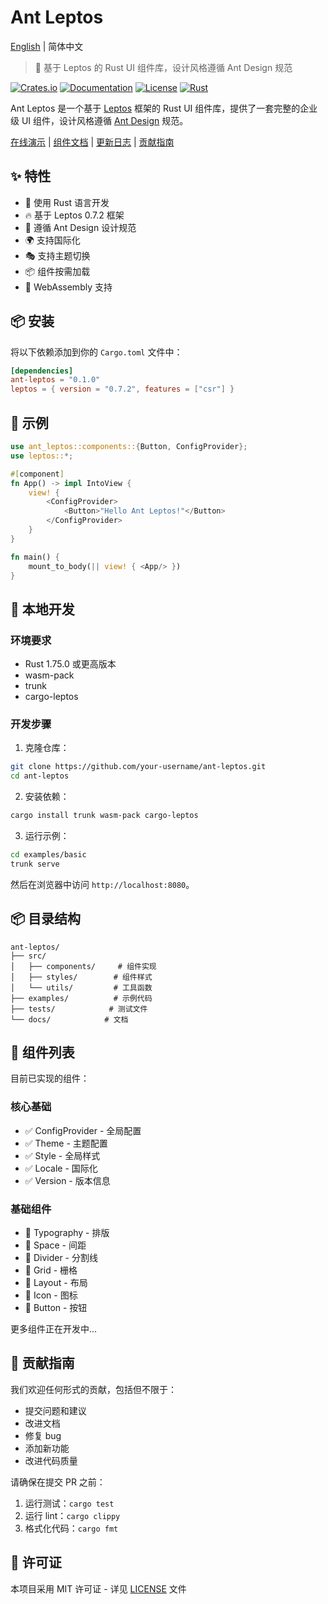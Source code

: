 # Ant Leptos

[English](./README_en.md) | 简体中文

> 🦀 基于 Leptos 的 Rust UI 组件库，设计风格遵循 Ant Design 规范

[![Crates.io](https://img.shields.io/crates/v/ant-leptos.svg)](https://crates.io/crates/ant-leptos)
[![Documentation](https://docs.rs/ant-leptos/badge.svg)](https://docs.rs/ant-leptos)
[![License](https://img.shields.io/crates/l/ant-leptos.svg)](LICENSE)
[![Rust](https://github.com/ant-leptos/ant-leptos/workflows/CI/badge.svg)](https://github.com/ant-leptos/ant-leptos/actions)

Ant Leptos 是一个基于 [Leptos](https://leptos.dev/) 框架的 Rust UI 组件库，提供了一套完整的企业级 UI 组件，设计风格遵循 [Ant Design](https://ant.design/) 规范。

[在线演示](https://ant-leptos.github.io) | [组件文档](https://ant-leptos.github.io/docs) | [更新日志](./CHANGELOG.md) | [贡献指南](./CONTRIBUTING.md)

## ✨ 特性

- 🦀 使用 Rust 语言开发
- 🔥 基于 Leptos 0.7.2 框架
- 🎨 遵循 Ant Design 设计规范
- 🌍 支持国际化
- 🎭 支持主题切换
- 📦 组件按需加载
- 🚀 WebAssembly 支持

## 📦 安装

将以下依赖添加到你的 `Cargo.toml` 文件中：

```toml
[dependencies]
ant-leptos = "0.1.0"
leptos = { version = "0.7.2", features = ["csr"] }
```

## 🔨 示例

```rust
use ant_leptos::components::{Button, ConfigProvider};
use leptos::*;

#[component]
fn App() -> impl IntoView {
    view! {
        <ConfigProvider>
            <Button>"Hello Ant Leptos!"</Button>
        </ConfigProvider>
    }
}

fn main() {
    mount_to_body(|| view! { <App/> })
}
```

## 🔨 本地开发

### 环境要求

- Rust 1.75.0 或更高版本
- wasm-pack
- trunk
- cargo-leptos

### 开发步骤

1. 克隆仓库：
```bash
git clone https://github.com/your-username/ant-leptos.git
cd ant-leptos
```

2. 安装依赖：
```bash
cargo install trunk wasm-pack cargo-leptos
```

3. 运行示例：
```bash
cd examples/basic
trunk serve
```

然后在浏览器中访问 `http://localhost:8080`。

## 📦 目录结构

```
ant-leptos/
├── src/
│   ├── components/     # 组件实现
│   ├── styles/        # 组件样式
│   └── utils/         # 工具函数
├── examples/          # 示例代码
├── tests/            # 测试文件
└── docs/            # 文档
```

## 🔨 组件列表

目前已实现的组件：

### 核心基础
- ✅ ConfigProvider - 全局配置
- ✅ Theme - 主题配置
- ✅ Style - 全局样式
- ✅ Locale - 国际化
- ✅ Version - 版本信息

### 基础组件
- 🚧 Typography - 排版
- 🚧 Space - 间距
- 🚧 Divider - 分割线
- 🚧 Grid - 栅格
- 🚧 Layout - 布局
- 🚧 Icon - 图标
- 🚧 Button - 按钮

更多组件正在开发中...

## 🤝 贡献指南

我们欢迎任何形式的贡献，包括但不限于：

- 提交问题和建议
- 改进文档
- 修复 bug
- 添加新功能
- 改进代码质量

请确保在提交 PR 之前：

1. 运行测试：`cargo test`
2. 运行 lint：`cargo clippy`
3. 格式化代码：`cargo fmt`

## 📝 许可证

本项目采用 MIT 许可证 - 详见 [LICENSE](LICENSE) 文件

